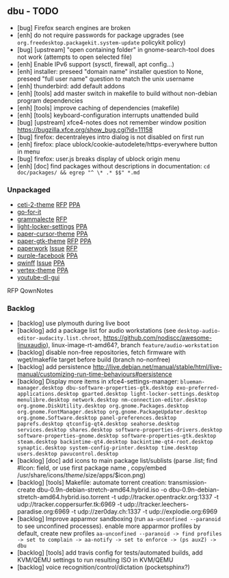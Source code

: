 ## dbu - TODO

 * [bug] Firefox search engines are broken
 * [enh] do not require passwords for package upgrades (see `org.freedesktop.packagekit.system-update` policykit policy)
 * [bug] [upstream] "open containing folder" in gnome-search-tool does not work (attempts to open selected file)
 * [enh] Enable IPv6 support (sysctl, firewall, apt config...)
 * [enh] installer: preseed "domain name" installer question to None, preseed "full user name" question to match the unix username
 * [enh] thunderbird: add default addons
 * [enh] [tools] add master switch in makefile to build without non-debian program dependencies
 * [enh] [tools] improve caching of dependencies (makefile)
 * [enh] [tools] keyboard-configuration interrupts unattended build
 * [bug] [upstream] xfce4-notes does not remember window position https://bugzilla.xfce.org/show_bug.cgi?id=11158
 * [bug] firefox: decentraleyes intro dialog is not disabled on first run
 * [enh] firefox: place ublock/cookie-autodelete/https-everywhere button in menu
 * [bug] firefox: user.js breaks display of ublock origin menu
 * [enh] [doc] find packages without descriptions in documentation: `cd doc/packages/ && egrep "^ \* .* $$" *.md`


### Unpackaged

 * [ceti-2-theme](https://github.com/horst3180/Ceti-2-theme) [RFP](http://bugs.debian.org/cgi-bin/bugreport.cgi?bug=862402) [PPA](http://download.opensuse.org/repositories/home:/Horst3180/Debian_8.0/all/)
 * [go-for-it](https://github.com/mank319/Go-For-It)
 * [grammalecte](https://www.dicollecte.org/grammalecte/telecharger.php) [RFP](http://bugs.debian.org/860579)
 * [light-locker-settings](https://launchpad.net/light-locker-settings) [PPA](http://archive.ubuntu.com/ubuntu/pool/universe/l/light-locker-settings/)
 * [paper-cursor-theme](https://github.com/snwh/paper-cursor-theme) [PPA](http://ppa.launchpad.net/snwh/pulp/ubuntu/pool/main/p/)
 * [paper-gtk-theme](https://github.com/snwh/paper-gtk-theme) [RFP](http://bugs.debian.org/cgi-bin/bugreport.cgi?bug=862403) [PPA](http://ppa.launchpad.net/snwh/pulp/ubuntu/pool/main/p/)
 * [paperwork](https://github.com/openpaperwork/paperwork/) [Issue](https://github.com/openpaperwork/paperwork/issues/466) [RFP](https://bugs.debian.org/721287)
 * [purple-facebook](https://github.com/dequis/purple-facebook/wiki) [PPA](http://download.opensuse.org/repositories/home:/jgeboski/Debian_9.0/amd64/)
 * [qwinff](https://qwinff.github.io/) [Issue](https://github.com/qwinff/qwinff/issues/18) [PPA](http://ppa.launchpad.net/lzh9102/qwinff/ubuntu/pool/main/q/)
 * [vertex-theme](https://github.com/horst3180/Vertex-theme) [PPA](http://download.opensuse.org/repositories/home:/Horst3180/Debian_8.0/all/)
 * [youtube-dl-gui](https://github.com/MrS0m30n3/youtube-dl-gui/releases)


RFP QownNotes



### Backlog

 * [backlog] use plymouth during live boot
 * [backlog] add a package list for audio workstations (see `desktop-audio-editor-audacity.list.chroot`, https://github.com/nodiscc/awesome-linuxaudio), linux-image-rt-amd64?, branch `feature/audio-workstation`
 * [backlog] disable non-free repositories, fetch firmware with wget/makefile target before build (branch no-nonfree)
 * [backlog] add persistence http://live.debian.net/manual/stable/html/live-manual/customizing-run-time-behaviours#persistence
 * [backlog] Display more items in xfce4-settings-manager: `blueman-manager.desktop dbu-software-properties-gtk.desktop exo-preferred-applications.desktop gparted.desktop light-locker-settings.desktop menulibre.desktop network.desktop nm-connection-editor.desktop org.gnome.DiskUtility.desktop org.gnome.Packages.desktop org.gnome.FontManager.desktop org.gnome.PackageUpdater.desktop org.gnome.Software.desktop panel-preferences.desktop paprefs.desktop qtconfig-qt4.desktop seahorse.desktop services.desktop shares.desktop software-properties-drivers.desktop software-properties-gnome.desktop software-properties-gtk.desktop steam.desktop backintime-qt4.desktop backintime-qt4-root.desktop synaptic.desktop system-config-printer.desktop time.desktop users.desktop pavucontrol.desktop`
 * [backlog] [doc] add icons to main package list/sublists (parse .list; find #Icon: field, or use first package name , copy/embed /usr/share/icons/$theme/$size/apps/$icon.png)
 * [backlog] [tools] Makefile: automate torrent creation: transmission-create dbu-0.9n-debian-stretch-amd64.hybrid.iso -o dbu-0.9n-debian-stretch-amd64.hybrid.iso.torrent -t  udp://tracker.opentrackr.org:1337 -t  udp://tracker.coppersurfer.tk:6969   -t udp://tracker.leechers-paradise.org:6969 -t  udp://zer0day.ch:1337 -t  udp://explodie.org:6969
 * [backlog] Improve apparmor sandboxing (run `aa-unconfined --paranoid` to see unconfined processes). enable more apparmor profiles by default, create new profiles `aa-unconfined --paranoid -> find profiles -> set to complain -> aa-notify -> set to enforce -> (ps auxZ) -> dbu`
 * [backlog] [tools] add travis config for tests/automated builds, add KVM/QEMU settings to run resulting ISO in KVM/QEMU
 * [backlog] voice recognition/control/dictation (pocketsphinx?)